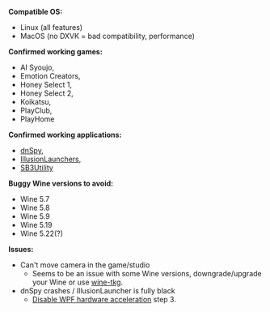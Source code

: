 **Compatible OS:**
* Linux (all features)
* MacOS (no DXVK = bad compatibility, performance)

**Confirmed working games:**
* AI Syoujo,
* Emotion Creators,
* Honey Select 1,
* Honey Select 2,
* Koikatsu, 
* PlayClub,
* PlayHome

**Confirmed working applications:**
* [dnSpy](https://github.com/dnSpy/dnSpy),
* [IllusionLaunchers](https://github.com/IllusionMods/IllusionLaunchers),
* [SB3Utility](https://github.com/enimaroah/SB3Utility)

**Buggy Wine versions to avoid:**
* Wine 5.7
* Wine 5.8
* Wine 5.9
* Wine 5.19
* Wine 5.22(?)

**Issues:**
* Can't move camera in the game/studio
  * Seems to be an issue with some Wine versions, downgrade/upgrade your Wine or use [wine-tkg](https://github.com/Mantas-2155X/illusion-wine-guide/blob/master/parts/packages.md).
* dnSpy crashes / IllusionLauncher is fully black
  * [Disable WPF hardware acceleration](https://github.com/Mantas-2155X/illusion-wine-guide/blob/master/parts/setup-wineprefix.md) step 3.

